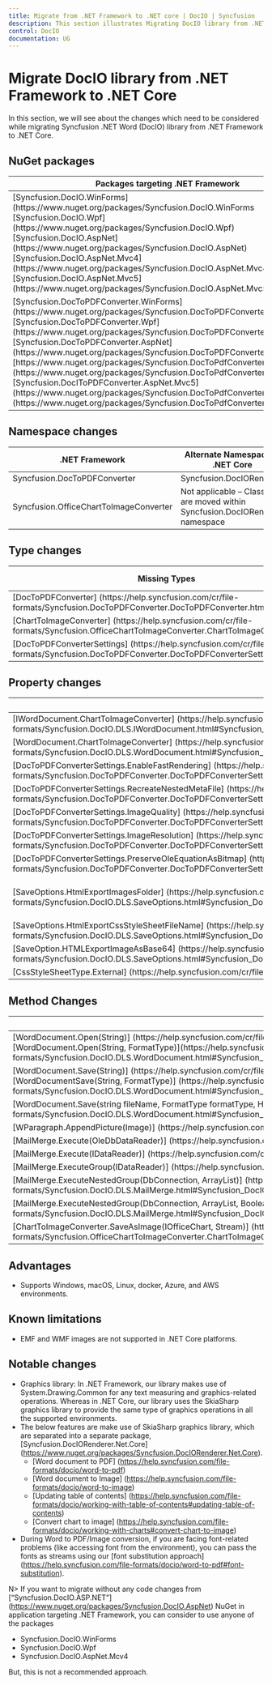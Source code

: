 ```yaml
---
title: Migrate from .NET Framework to .NET core | DocIO | Syncfusion
description: This section illustrates Migrating DocIO library from .NET Framework to .NET core
control: DocIO
documentation: UG
---
```

# Migrate DocIO library from .NET Framework to .NET Core

In this section, we will see about the changes which need to be considered while migrating Syncfusion .NET Word (DocIO) library from .NET Framework to .NET Core.  

## NuGet packages 

<table>
<tr>
<thead>
<th>Packages targeting .NET Framework</th>	
<th>Packages targeting .NET Standard 2.0/.NET Core</th>
</thead>
</tr>
<tr>
<td>[Syncfusion.DocIO.WinForms] (https://www.nuget.org/packages/Syncfusion.DocIO.WinForms<br/>[Syncfusion.DocIO.Wpf] (https://www.nuget.org/packages/Syncfusion.DocIO.Wpf)<br/>[Syncfusion.DocIO.AspNet](https://www.nuget.org/packages/Syncfusion.DocIO.AspNet)<br/>[Syncfusion.DocIO.AspNet.Mvc4](https://www.nuget.org/packages/Syncfusion.DocIO.AspNet.Mvc4)<br/>[Syncfusion.DocIO.AspNet.Mvc5] (https://www.nuget.org/packages/Syncfusion.DocIO.AspNet.Mvc5)</td>
<td>[Syncfusion.DocIO.Net.Core] (https://www.nuget.org/packages/Syncfusion.DocIO.Net.Core)</td>
</tr>
<tr>
<td>[Syncfusion.DocToPDFConverter.WinForms] (https://www.nuget.org/packages/Syncfusion.DocToPDFConverter.WinForms)<br/> [Syncfusion.DocToPDFConverter.Wpf] (https://www.nuget.org/packages/Syncfusion.DocToPDFConverter.Wpf)<br/>[Syncfusion.DocToPDFConverter.AspNet] (https://www.nuget.org/packages/Syncfusion.DocToPDFConverter.AspNet)<br/>[https://www.nuget.org/packages/Syncfusion.DocToPdfConverter.AspNet.Mvc4] (https://www.nuget.org/packages/Syncfusion.DocToPdfConverter.AspNet.Mvc4)<br/>[Syncfusion.DocIToPDFConverter.AspNet.Mvc5] (https://www.nuget.org/packages/Syncfusion.DocToPdfConverter.AspNet.Mvc5) (https://www.nuget.org/packages/Syncfusion.DocToPdfConverter.AspNet.Mvc5)</td>
<td>[Syncfusion.DocIORenderer.Net.Core] (https://www.nuget.org/packages/Syncfusion.DocIORenderer.Net.Core)</td>
</tr>
</table>

## Namespace changes 

<table>
<tr>
<thead>
<th>.NET Framework</th>	
<th>Alternate Namespace in .NET Core</th>
</thead>
</tr>
<tr>
<td>Syncfusion.DocToPDFConverter</td>
<td>Syncfusion.DocIORenderer</td>
</tr>
<tr>
<td>Syncfusion.OfficeChartToImageConverter</td>
<td>Not applicable – Classes are moved within Syncfusion.DocIORenderer namespace</td>
</tr>
</table>

## Type changes 

<table>
<tr>
<thead>
<th>Missing Types</th>	
<th>Alternate Types in .NET Core</th>
</thead>
</tr>
<tr>
<td>[DocToPDFConverter] (https://help.syncfusion.com/cr/file-formats/Syncfusion.DocToPDFConverter.DocToPDFConverter.html)</td>
<td>DocIORenderer</td>
</tr>
<tr>
<td>[ChartToImageConverter] (https://help.syncfusion.com/cr/file-formats/Syncfusion.OfficeChartToImageConverter.ChartToImageConverter.html)</td>
<td>Not applicable – It is handled internally.</td>
</tr>
<tr>
<td>[DocToPDFConverterSettings] (https://help.syncfusion.com/cr/file-formats/Syncfusion.DocToPDFConverter.DocToPDFConverterSettings.html)</td>
<td>DocIORendererSettings</td>
</tr>
</table>

## Property changes
<table>
<tr>
<thead>
<th>Missing properties</th>	
<th>Alternate properties in .NET Core </th>
</thead>
</tr>
<tr>
<td>[IWordDocument.ChartToImageConverter]  (https://help.syncfusion.com/cr/file-formats/Syncfusion.DocIO.DLS.IWordDocument.html#Syncfusion_DocIO_DLS_IWordDocument_ChartToImageConverter)</td>
<td>Not applicable – It is handled internally.</td>
</tr>
<tr>
<td>[WordDocument.ChartToImageConverter]  (https://help.syncfusion.com/cr/file-formats/Syncfusion.DocIO.DLS.WordDocument.html#Syncfusion_DocIO_DLS_WordDocument_ChartToImageConverter)</td>
<td>Not applicable – It is handled internally.</td>
</tr>
<tr>
<td>[DocToPDFConverterSettings.EnableFastRendering] (https://help.syncfusion.com/cr/file-formats/Syncfusion.DocToPDFConverter.DocToPDFConverterSettings.html#Syncfusion_DocToPDFConverter_DocToPDFConverterSettings_EnableFastRendering)</td>
<td>This is the default approach in .NET Core and handled internally.</td>
</tr>
<tr>
<td>[DocToPDFConverterSettings.RecreateNestedMetaFile] (https://help.syncfusion.com/cr/file-formats/Syncfusion.DocToPDFConverter.DocToPDFConverterSettings.html#Syncfusion_DocToPDFConverter_DocToPDFConverterSettings_RecreateNestedMetafile)</td>
<td>Not supported due to .NET Core framework limitations.</td>
</tr>
<tr>
<td>[DocToPDFConverterSettings.ImageQuality] (https://help.syncfusion.com/cr/file-formats/Syncfusion.DocToPDFConverter.DocToPDFConverterSettings.html#Syncfusion_DocToPDFConverter_DocToPDFConverterSettings_ImageQuality)</td>
<td>Not supported</td>
</tr>
<tr>
<td>[DocToPDFConverterSettings.ImageResolution] (https://help.syncfusion.com/cr/file-formats/Syncfusion.DocToPDFConverter.DocToPDFConverterSettings.html#Syncfusion_DocToPDFConverter_DocToPDFConverterSettings_ImageResolution)</td>
<td>Not supported</td>
</tr>
<tr>
<td>[DocToPDFConverterSettings.PreserveOleEquationAsBitmap] (https://help.syncfusion.com/cr/file-formats/Syncfusion.DocToPDFConverter.DocToPDFConverterSettings.html#Syncfusion_DocToPDFConverter_DocToPDFConverterSettings_PreserveOleEquationAsBitmap)</td>
<td>Not supported due to .NET Core framework limitations.</td>
</tr>
<tr>
<td>[SaveOptions.HtmlExportImagesFolder] (https://help.syncfusion.com/cr/file-formats/Syncfusion.DocIO.DLS.SaveOptions.html#Syncfusion_DocIO_DLS_SaveOptions_HtmlExportImagesFolder)</td>
<td>Not applicable – You can save the images to folder using [SaveOptions.ImageNodeVisited] (https://help.syncfusion.com/cr/file-formats/Syncfusion.DocIO.DLS.SaveOptions.html#Syncfusion_DocIO_DLS_SaveOptions_ImageNodeVisited) event in the application level.</td>
</tr>
<tr>
<td>[SaveOptions.HtmlExportCssStyleSheetFileName] (https://help.syncfusion.com/cr/file-formats/Syncfusion.DocIO.DLS.SaveOptions.html#Syncfusion_DocIO_DLS_SaveOptions_HtmlExportCssStyleSheetFileName)</td>
<td>Not supported</td>
</tr>
<tr>
<td>[SaveOption.HTMLExportImageAsBase64] (https://help.syncfusion.com/cr/file-formats/Syncfusion.DocIO.DLS.SaveOptions.html#Syncfusion_DocIO_DLS_SaveOptions_HTMLExportImageAsBase64)</td>
<td>This is the default approach in .NET Core and handled internally.</td>
</tr>
<tr>
<td>[CssStyleSheetType.External] (https://help.syncfusion.com/cr/file-formats/Syncfusion.DocIO.DLS.CssStyleSheetType.html)</td>
<td>Not supported</td>
</tr>
</table>

## Method Changes 

<table>
<tr>
<thead>
<th>Missing methods</th>	
<th>Alternate methods in .NET Core</th>
</thead>
</tr>
<tr>
<td>[WordDocument.Open(String)] (https://help.syncfusion.com/cr/file-formats/Syncfusion.DocIO.DLS.WordDocument.html#Syncfusion_DocIO_DLS_WordDocument_Open_System_String_)<br/>[WordDocument.Open(String, FormatType)](https://help.syncfusion.com/cr/file-formats/Syncfusion.DocIO.DLS.WordDocument.html#Syncfusion_DocIO_DLS_WordDocument_Open_System_String_Syncfusion_DocIO_FormatType_)</td>
<td>You can open the document as stream from the file system using [WordDocument.Open(Stream, FormatType)] (https://help.syncfusion.com/cr/file-formats/Syncfusion.DocIO.DLS.WordDocument.html#Syncfusion_DocIO_DLS_WordDocument_Open_System_IO_Stream_Syncfusion_DocIO_FormatType_) API</td>
</tr>
<tr>
<td>[WordDocument.Save(String)] (https://help.syncfusion.com/cr/file-formats/Syncfusion.DocIO.DLS.WordDocument.html#Syncfusion_DocIO_DLS_WordDocument_Save_System_String_)<br/>[WordDocumentSave(String, FormatType)] (https://help.syncfusion.com/cr/file-formats/Syncfusion.DocIO.DLS.WordDocument.html#Syncfusion_DocIO_DLS_WordDocument_Save_System_String_Syncfusion_DocIO_FormatType_)</td>
<td>You can save the document as stream to the file system using [WordDocument.Save(Stream, FormatType)] (https://help.syncfusion.com/cr/file-formats/Syncfusion.DocIO.DLS.WordDocument.html#Syncfusion_DocIO_DLS_WordDocument_Save_System_IO_Stream_Syncfusion_DocIO_FormatType_) API</td>
</tr>
<tr>
<td>[WordDocument.Save(string fileName, FormatType formatType, HttpResponse response)] (https://help.syncfusion.com/cr/file-formats/Syncfusion.DocIO.DLS.WordDocument.html#Syncfusion_DocIO_DLS_WordDocument_Save_System_String_Syncfusion_DocIO_FormatType_System_Web_HttpResponse_Syncfusion_DocIO_HttpContentDisposition_)</td>	
<td>You can save the document as stream and then download from browser.</td>
</tr>
<tr>
<td>[WParagraph.AppendPicture(Image)] (https://help.syncfusion.com/cr/file-formats/Syncfusion.DocIO.DLS.IWParagraph.html#Syncfusion_DocIO_DLS_IWParagraph_AppendPicture_System_Drawing_Image_)</td>	
<td>You can open the image as stream and append in paragraph using AppendPicture(Stream imageStream) API.</td>
</tr>
<tr>
<td>[MailMerge.Execute(OleDbDataReader)] (https://help.syncfusion.com/cr/file-formats/Syncfusion.DocIO.DLS.MailMerge.html#Syncfusion_DocIO_DLS_MailMerge_Execute_System_Data_OleDb_OleDbDataReader_)</td>	
<td>Not supported due to .NET Core limitations.</td>
</tr>
<tr>
<td>[MailMerge.Execute(IDataReader)] (https://help.syncfusion.com/cr/file-formats/Syncfusion.DocIO.DLS.MailMerge.html#Syncfusion_DocIO_DLS_MailMerge_Execute_System_Data_IDataReader_)</td>	
<td>Not supported due to .NET Core limitations.</td>
</tr>
<tr>
<td>[MailMerge.ExecuteGroup(IDataReader)] (https://help.syncfusion.com/cr/file-formats/Syncfusion.DocIO.DLS.MailMerge.html#Syncfusion_DocIO_DLS_MailMerge_ExecuteGroup_System_Data_IDataReader_)</td>	
<td>Not supported due to .NET Core limitations.</td>
</tr>
<tr>
<td>[MailMerge.ExecuteNestedGroup(DbConnection, ArrayList)] (https://help.syncfusion.com/cr/file-formats/Syncfusion.DocIO.DLS.MailMerge.html#Syncfusion_DocIO_DLS_MailMerge_ExecuteNestedGroup_System_Data_Common_DbConnection_System_Collections_ArrayList_)</td>	
<td>Not supported due to .NET Core limitations.</td>
</tr>
<tr>
<td>[MailMerge.ExecuteNestedGroup(DbConnection, ArrayList, Boolean)] (https://help.syncfusion.com/cr/file-formats/Syncfusion.DocIO.DLS.MailMerge.html#Syncfusion_DocIO_DLS_MailMerge_ExecuteNestedGroup_System_Data_Common_DbConnection_System_Collections_ArrayList_System_Boolean_)</td>	
<td>Not supported due to .NET Core limitations.</td>
</tr>
<tr>
<td>[ChartToImageConverter.SaveAsImage(IOfficeChart, Stream)] (https://help.syncfusion.com/cr/file-formats/Syncfusion.OfficeChartToImageConverter.ChartToImageConverter.html#Syncfusion_OfficeChartToImageConverter_ChartToImageConverter_SaveAsImage_Syncfusion_OfficeChart_IOfficeChart_System_IO_Stream_)</td>	
<td>WChart.SaveAsImage()</td>
</tr>
</table>

## Advantages

* Supports Windows, macOS, Linux, docker, Azure, and AWS environments.

## Known limitations

* EMF and WMF images are not supported in .NET Core platforms.

## Notable changes

* Graphics library: In .NET Framework, our library makes use of System.Drawing.Common for any text measuring and graphics-related operations. Whereas in .NET Core, our library uses the SkiaSharp graphics library to provide the same type of graphics operations in all the supported environments.
* The below features are make use of SkiaSharp graphics library, which are separated into a separate package, [Syncfusion.DocIORenderer.Net.Core] (https://www.nuget.org/packages/Syncfusion.DocIORenderer.Net.Core).
	* [Word document to PDF] (https://help.syncfusion.com/file-formats/docio/word-to-pdf)
	* [Word document to Image] (https://help.syncfusion.com/file-formats/docio/word-to-image)
	* [Updating table of contents] (https://help.syncfusion.com/file-formats/docio/working-with-table-of-contents#updating-table-of-contents)
	* [Convert chart to image] (https://help.syncfusion.com/file-formats/docio/working-with-charts#convert-chart-to-image)
* During Word to PDF/Image conversion, if you are facing font-related problems (like accessing font from the environment), you can pass the fonts as streams using our [font substitution approach] (https://help.syncfusion.com/file-formats/docio/word-to-pdf#font-substitution).

N> If you want to migrate without any code changes from [“Syncfusion.DocIO.ASP.NET”] (https://www.nuget.org/packages/Syncfusion.DocIO.AspNet) NuGet in application targeting .NET Framework, you can consider to use anyone of the packages 

* Syncfusion.DocIO.WinForms 
* Syncfusion.DocIO.Wpf 
* Syncfusion.DocIO.AspNet.Mcv4 

But, this is not a recommended approach. 